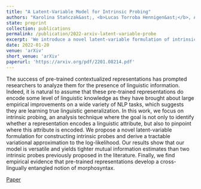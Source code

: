 ```yaml
---
title: "A Latent-Variable Model for Intrinsic Probing"
authors: "Karolina Stańczak&ast;, <b>Lucas Torroba Hennigen&ast;</b>, Adina Williams, Ryan Cotterell, Isabelle Augenstein"
state: preprint
collection: publications
permalink: /publication/2022-arxiv-latent-variable-probe
excerpt: 'We introduce a novel latent-variable formulation of intrinsic probing which yields tighter mutual information estimates than previously proposed methods.'
date: 2022-01-20
venue: 'arXiv'
short_venue: 'arXiv'
paperurl: 'https://arxiv.org/pdf/2201.08214.pdf'
---
```

The success of pre-trained contextualized representations has prompted researchers to analyze them for the presence of linguistic information. Indeed, it is natural to assume that these pre-trained representations do encode some level of linguistic knowledge as they have brought about large empirical improvements on a wide variety of NLP tasks, which suggests they are learning true linguistic generalization. In this work, we focus on intrinsic probing, an analysis technique where the goal is not only to identify whether a representation encodes a linguistic attribute, but also to pinpoint where this attribute is encoded. We propose a novel latent-variable formulation for constructing intrinsic probes and derive a tractable variational approximation to the log-likelihood. Our results show that our model is versatile and yields tighter mutual information estimates than two intrinsic probes previously proposed in the literature. Finally, we find empirical evidence that pre-trained representations develop a cross-lingually entangled notion of morphosyntax. 

<a class="link-button paper-button" href="https://arxiv.org/pdf/2201.08214.pdf">Paper</a>
